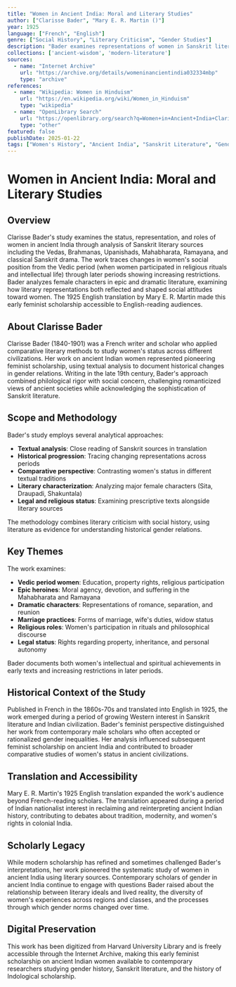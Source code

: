 ```yaml
---
title: "Women in Ancient India: Moral and Literary Studies"
author: ["Clarisse Bader", "Mary E. R. Martin ()"]
year: 1925
language: ["French", "English"]
genre: ["Social History", "Literary Criticism", "Gender Studies"]
description: "Bader examines representations of women in Sanskrit literature including the Vedas, epics, and classical drama, analyzing social status, legal rights, and literary characterization. The 1925 English translation made this early feminist scholarship on ancient Indian women accessible to broader aud..."
collections: ['ancient-wisdom', 'modern-literature']
sources:
  - name: "Internet Archive"
    url: "https://archive.org/details/womeninancientindia032334mbp"
    type: "archive"
references:
  - name: "Wikipedia: Women in Hinduism"
    url: "https://en.wikipedia.org/wiki/Women_in_Hinduism"
    type: "wikipedia"
  - name: "OpenLibrary Search"
    url: "https://openlibrary.org/search?q=Women+in+Ancient+India+Clarisse+Bader"
    type: "other"
featured: false
publishDate: 2025-01-22
tags: ["Women's History", "Ancient India", "Sanskrit Literature", "Gender Studies", "Clarisse Bader", "19th Century Scholarship", "Vedic Women", "Epic Literature", "Social History", "Feminist Scholarship"]
---
```


# Women in Ancient India: Moral and Literary Studies

## Overview

Clarisse Bader's study examines the status, representation, and roles of women in ancient India through analysis of Sanskrit literary sources including the Vedas, Brahmanas, Upanishads, Mahabharata, Ramayana, and classical Sanskrit drama. The work traces changes in women's social position from the Vedic period (when women participated in religious rituals and intellectual life) through later periods showing increasing restrictions. Bader analyzes female characters in epic and dramatic literature, examining how literary representations both reflected and shaped social attitudes toward women. The 1925 English translation by Mary E. R. Martin made this early feminist scholarship accessible to English-reading audiences.

## About Clarisse Bader

Clarisse Bader (1840-1901) was a French writer and scholar who applied comparative literary methods to study women's status across different civilizations. Her work on ancient Indian women represented pioneering feminist scholarship, using textual analysis to document historical changes in gender relations. Writing in the late 19th century, Bader's approach combined philological rigor with social concern, challenging romanticized views of ancient societies while acknowledging the sophistication of Sanskrit literature.

## Scope and Methodology

Bader's study employs several analytical approaches:
- **Textual analysis**: Close reading of Sanskrit sources in translation
- **Historical progression**: Tracing changing representations across periods
- **Comparative perspective**: Contrasting women's status in different textual traditions
- **Literary characterization**: Analyzing major female characters (Sita, Draupadi, Shakuntala)
- **Legal and religious status**: Examining prescriptive texts alongside literary sources

The methodology combines literary criticism with social history, using literature as evidence for understanding historical gender relations.

## Key Themes

The work examines:
- **Vedic period women**: Education, property rights, religious participation
- **Epic heroines**: Moral agency, devotion, and suffering in the Mahabharata and Ramayana
- **Dramatic characters**: Representations of romance, separation, and reunion
- **Marriage practices**: Forms of marriage, wife's duties, widow status
- **Religious roles**: Women's participation in rituals and philosophical discourse
- **Legal status**: Rights regarding property, inheritance, and personal autonomy

Bader documents both women's intellectual and spiritual achievements in early texts and increasing restrictions in later periods.

## Historical Context of the Study

Published in French in the 1860s-70s and translated into English in 1925, the work emerged during a period of growing Western interest in Sanskrit literature and Indian civilization. Bader's feminist perspective distinguished her work from contemporary male scholars who often accepted or rationalized gender inequalities. Her analysis influenced subsequent feminist scholarship on ancient India and contributed to broader comparative studies of women's status in ancient civilizations.

## Translation and Accessibility

Mary E. R. Martin's 1925 English translation expanded the work's audience beyond French-reading scholars. The translation appeared during a period of Indian nationalist interest in reclaiming and reinterpreting ancient Indian history, contributing to debates about tradition, modernity, and women's rights in colonial India.

## Scholarly Legacy

While modern scholarship has refined and sometimes challenged Bader's interpretations, her work pioneered the systematic study of women in ancient India using literary sources. Contemporary scholars of gender in ancient India continue to engage with questions Bader raised about the relationship between literary ideals and lived reality, the diversity of women's experiences across regions and classes, and the processes through which gender norms changed over time.

## Digital Preservation

This work has been digitized from Harvard University Library and is freely accessible through the Internet Archive, making this early feminist scholarship on ancient Indian women available to contemporary researchers studying gender history, Sanskrit literature, and the history of Indological scholarship.
